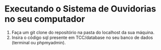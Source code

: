 # Executando o Sistema de Ouvidorias no seu computador

1. Faça um git clone do repositório na pasta do localhost da sua máquina.
2. Insira o código sql presente em TCC/database no seu banco de dados (terminal ou phpmyadmin).
